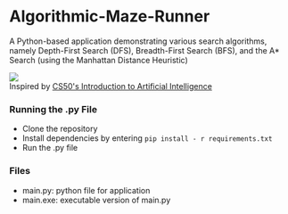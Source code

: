 # Algorithmic-Maze-Runner
A Python-based application demonstrating various search algorithms, namely Depth-First Search (DFS), Breadth-First Search (BFS), and the A* Search (using the Manhattan Distance Heuristic) 

![](https://media.giphy.com/media/2amFtyi5OPldANhry9/giphy.gif) <br>
Inspired by [CS50's Introduction to Artificial Intelligence](https://cs50.harvard.edu/ai/2020/)

### Running the .py File
- Clone the repository
- Install dependencies by entering `pip install - r requirements.txt`
- Run the .py file

### Files
- main.py: python file for application
- main.exe: executable version of main.py

